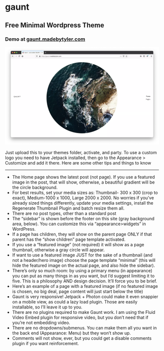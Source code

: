 # gaunt
## Free Minimal Wordpress Theme
### Demo at [gaunt.madebytyler.com](https://gaunt.madebytyler.com)

![Gaunt in use](gaunt.webp "screenshot of gaunt")


Just upload this to your themes folder, activate, and party. To use a custom logo you need to have Jetpack installed, then go to the Appearance > Customize and add it there. Here are some other tips and things to know

***

* The Home page shows the latest post (not page). If you use a featured image in the post, that will show, otherwise, a beautiful gradient will be the circle background.
* For best results, set your media sizes as: Thumbnail- 300  x 300 (crop to exact), Medium-1000 x 1000, Large 2000 x 2000. No worries if you’ve already sized things differently, update your media settings, install the Regenerate Thumbnail Plugin and batch resize them all.
* There are no post types, other than a standard post
* The “sidebar” is shown before the footer on this site (gray background area, below). You can customize this via “appearance>widgets” in WordPress.
* If a page has children, they will show on the parent page ONLY if that parent has the “show children” page template activated.
* If you use a “featured image” (not required) it will show as a page thumbnail, otherwise a gray circle will appear.
* If want to use a featured image JUST for the sake of a thumbnail (and not a header/hero image) choose the page template “minimal” (this will hide the featured image on the actual page, and also hide the sidebar).
* There’s only so much room: by using a primary menu (in appearance) you can put as many things in as you want, but I’d suggest limiting it to five. This is a philosophy AND design decision. It’ll force you to be brief.
* Here’s an example of a page with a featured image (if no featured image is chosen, no big deal, page content will just start below the title)
* Gaunt is very responsive!  Jetpack + Photon could make it even snappier on a mobile view, as could a lazy load plugin. Those are easily installable, so I’ll leave it up to you.
* There are no plugins required to make Gaunt work. I am using the Fluid Video Embed plugin for responsive video, but you don’t need that if you’re not embedding video.
* There are no dropdowns/submenus. You can make them all you want in the back end (Appearance: Menu) but they won’t show up.
* Comments will not show, ever, but you could get a disable comments plugin if you want reinforcement.
